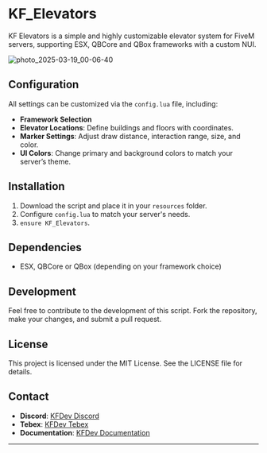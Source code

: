 # KF_Elevators

KF Elevators is a simple and highly customizable elevator system for FiveM servers, supporting ESX, QBCore and QBox frameworks with a custom NUI.

![photo_2025-03-19_00-06-40](https://github.com/user-attachments/assets/7a6b24b8-c396-4aa7-929a-a393abe50169)

## Configuration

All settings can be customized via the `config.lua` file, including:

- **Framework Selection**
- **Elevator Locations**: Define buildings and floors with coordinates.
- **Marker Settings**: Adjust draw distance, interaction range, size, and color.
- **UI Colors**: Change primary and background colors to match your server’s theme.

## Installation

1. Download the script and place it in your `resources` folder.
2. Configure `config.lua` to match your server's needs.
3. `ensure KF_Elevators`.

## Dependencies

- ESX, QBCore or QBox (depending on your framework choice)

## Development

Feel free to contribute to the development of this script. Fork the repository, make your changes, and submit a pull request.

## License

This project is licensed under the MIT License. See the LICENSE file for details.

## Contact

- **Discord**: [KFDev Discord](https://discord.gg/kfdev)
- **Tebex**: [KFDev Tebex](https://kfdev.tebex.io)
- **Documentation**: [KFDev Documentation](https://docs.kfdev.it/)

---
